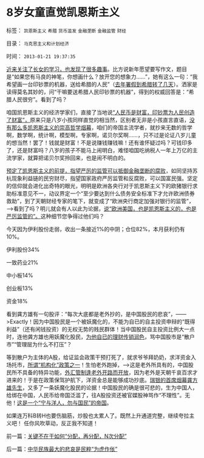 # 8岁女童直觉凯恩斯主义

标签： `凯恩斯主义` `希腊` `货币滥发` `金融垄断` `金融监管` `财经` 

目录： `马克思主义和计划经济`

时间： `2013-01-21 19:37:35`

[近来关注了长女的学习，也发现了很多趣事](../../../2012/11/21/八岁女童探索进化论.md)。比方说新年愿望要写作文，题目是“如果您有马良的神笔，你想画什么？放开您的想象力……”，她有这么一句：“我希望画一台印钞票的机器，送给希腊的人民”（[去年署假到希腊转了几天](../../../2012/8/29/希腊旅游收入靠小岛；.md)）。洒家是读得莫名其妙的，问“干嘛要送希腊人民印钞票的机器”，得到的权威回答是：“希腊人民很穷”。看到了吗？

咱国凯恩斯主义的经济学家们，直接了当地说[“人民币是财富，印钞票为人民创造了财富”，](../../../2012/6/24/“印钞票”不一定赚钱；“人民币国际化”或用心险恶；.md)原来只是八岁小孩同样直觉的相当然，区别者无非是小孩直言直语，[没有那么多凯恩斯主义的崇高哲学烟幕](../../../2013/1/17/“农民工，及人民币升值与否”的哲学谜底.md)，咱们的帝国主流学者，就抄来无数的哲学啊，数学啊，统计啊，模型啊，专家啊，诺贝尔奖啊……，只不过是论证八岁儿童的想当然！罢了！钱就是财富！不是说赚钱赚钱嘛！还有谁怀疑过吗？可钱印多了，还是财富吗？八岁的孩子不能马上闹明白，难怪咱国吃纳税人一年上万亿的主流学家，就算把诺贝尔奖拎回来，也是闹不明白的。

[预定了凯恩斯主义的前提，指望严厉的监管可以抵御金融垄断的腐败](../../../2012/7/9/金融垄断掐命门！降息无用，加息亦无用！.md)，如同坚持苏杭现象利益链的民穷财尽，指望国家政府严厉监管和反腐败，可以国富民强。坚定的信仰就会进化出奇特的眼光，明明是欧洲各央行对于凯恩斯主义下的欧猪银行求助标准意见不一，动议界定一个“至少要达到什么债务安全标准下才允许欧洲债券救助”，到了天朝财经专家的笔下，就变成了“欧洲央行商定加强对银行的监管”，——>看到了吗？明儿就会有人以此为论据，[说“欧洲美国，也是凯恩斯主义的，也是严厉监管的”。](../../../2010/7/9/人民币不升值出口企业永远不会“准备好”.md)这种细节您争得过他们吗？

今天因为伊利股份走弱，收出一条接近1%的中阴；仓位82%，本月获利仍有10%。

伊利股份34%

一致药业21%

中小板14%

创业板13%

资金18%

看到龚方雄有一句股评：“每次大底都是老外抄的，是中国股民的悲哀”，——>Exactly！因为中国股民是一个被妖魔化的，不能为自已的自主投资申辩的“既得利益”（还有闲钱投资）的无权无势的贱民群体！当中国股民自主投资比例大一点时，连他龚方雄也用妖魔化股民，[为他自已的理财传销润色](../../../2012/11/23/证监会的机构化，银行理财产品，庞氏金字塔.md)，骂中国股市是“散户市”“管理层为什么不打压”？

等到散户为主体的A股，给证监会政策干预打死了，就求爷爷拜奶奶，求洋资金入场托市，[所谓“机构化”政策之一](../../../2012/11/28/“机构化”难道是让基金代替政府，向中国人分红？.md)！生怕老外跑掉，——>这是老外所具有的，中国股民所不具备的特异功能，[外汇管制逢老外开路而开放](../../../2013/1/10/没饭吃，何不吃肉糜？，混淆了炒外汇与股票投资的机构股神.md)，因为老外是天朝千哀百求才进来的！于是在政策保驾护航下，洋资金总是能够成功抄底。[瑞银的首席烟幕龚方雄先生](../../../2009/6/29/无私计划的经济危机.md)，又多了一条妖魔化股民的论据！中国股民的确是很可悲的，生为中国人，给绑在中国，人民币给帝国泛滥了，往A股投资还被官媒股神骂作“不理性”。无他！[这是一个“宁与洋人，勿与国民”的帝国](../../../2007/9/2/外资饕餮国有银行改制疯赚10000亿.md)。

如果连万科B转H也要伤脑筋，炒股也太累人了。既然上升通道完整，继续夸拉主义吧！ 任你风吹草动，反正我不知道！



前一篇：[关键不在于如何“分配，再分配，N次分配”](../../../2013/1/21/关键不在于如何“分配，再分配，N次分配”.md)

后一篇：[中华民族最大的悲哀是民粹“为虎作伥”](../../../2013/1/22/中华民族最大的悲哀是民粹“为虎作伥”.md)